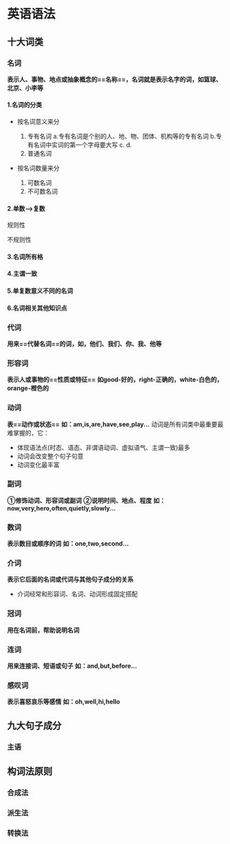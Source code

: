# 英语语法

## 十大词类

### 名词

**表示人、事物、地点或抽象概念的==名称==，名词就是表示名字的词，如篮球、北京、小李等**

#### 1.名词的分类

+ 按名词意义来分
    1. 专有名词
    a.专有名词是个别的人、地、物、团体、机构等的专有名词
    b.专有名词中实词的第一个字母要大写
    c.
    d.
    2. 普通名词

+ 按名词数量来分

    1. 可数名词
    2. 不可数名词

#### 2.单数-->复数

规则性

不规则性

#### 3.名词所有格

#### 4.主谓一致

#### 5.单复数意义不同的名词

#### 6.名词相关其他知识点

### 代词

**用来==代替名词==的词，如，他们、我们、你、我、他等**

### 形容词

**表示人或事物的==性质或特征==**
**如good-好的，right-正确的，white-白色的，orange-橙色的**

### 动词

**表==动作或状态==**
**如：am,is,are,have,see,play...**
动词是所有词类中最重要最难掌握的，它：
+ 体现语法点(时态、语态、非谓语动词、虚拟语气、主谓一致)最多
+ 动词会改变整个句子句意
+ 动词变化最丰富

### 副词

**①修饰动词、形容词或副词**
**②说明时间、地点、程度**
**如：now,very,hero,often,quietly,slowly...**

### 数词

**表示数目或顺序的词**
**如：one,two,second...**

### 介词

**表示它后面的名词或代词与其他句子成分的关系**

+ 介词经常和形容词、名词、动词形成固定搭配

### 冠词

**用在名词前，帮助说明名词**

### 连词

**用来连接词、短语或句子**
**如：and,but,before...**

### 感叹词

**表示喜怒哀乐等感情**
**如：oh,well,hi,hello**

## 九大句子成分

### 主语

## 构词法原则

### 合成法

### 派生法

### 转换法
